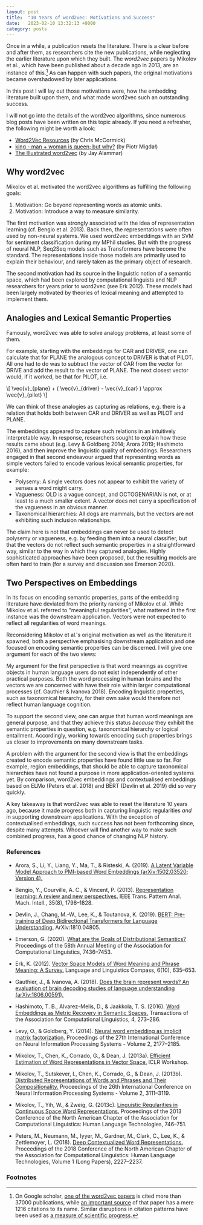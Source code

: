 ```yaml
---
layout: post
title:  "10 Years of word2vec: Motivations and Success"
date:   2023-02-10 13:32:13 +0000
category: posts
---
```


Once in a while, a publication resets the literature. There is a clear before and after them, as researchers cite the new publications, while neglecting the earlier literature upon which they built. The _word2vec_ papers by Mikolov et al., which have been published about a decade ago in 2013, are an instance of this.[^1] As can happen with such papers, the original motivations became overshadowed by later applications.

In this post I will lay out those motivations were, how the embedding literature built upon them, and what made word2vec such an outstanding success.

I will not go into the details of the word2vec algorithms, since numerous blog posts have been written on this topic already. If you need a refresher, the following might be worth a look:
- [Word2Vec Resources](http://mccormickml.com/2016/04/27/word2vec-resources/) (by Chris McCormick)
- [king - man + woman is queen; but why?](https://p.migdal.pl/2017/01/06/king-man-woman-queen-why.html/) (by Piotr Migdał)
- [The Illustrated word2vec](https://jalammar.github.io/illustrated-word2vec/) (by Jay Alammar)


## Why word2vec

Mikolov et al. motivated the word2vec algorithms as fulfilling the following goals:
1. Motivation: Go beyond representing words as atomic units.
2. Motivation: Introduce a way to measure similarity.

The first motivation was strongly associated with the idea of representation learning (cf. Bengio et al. 2013). Back then, the representations were often used by non-neural systems. We used word2vec embeddings with an SVM for sentiment classification during my MPhil studies. But with the progress of neural NLP, Seq2Seq models such as Transformers have become the standard. The representations inside those models are primarily used to explain their behaviour, and rarely taken as the primary object of research.

The second motivation had its source in the linguistic notion of a semantic space, which had been explored by computational linguists and NLP researchers for years prior to word2vec (see Erk 2012). These models had been largely motivated by theories of lexical meaning and attempted to implement them.

## Analogies and Lexical Semantic Properties

Famously, word2vec was able to solve analogy problems, at least some of them.

For example, starting with the embeddings for CAR and DRIVER, one can calculate that for PLANE the analogous concept to DRIVER is that of PILOT. All one had to do was to subtract the vector of CAR from the vector for DRIVE and add the result to the vector of PLANE. The next closest vector would, if it worked, be that for PILOT, i.e.

\\[ \vec{v}\_{plane} + ( \vec{v}\_{driver} - \vec{v}\_{car} ) \approx \vec{v}_{pilot} \\]

We can think of these analogies as capturing as relations, e.g. there is a relation that holds both between CAR and DRIVER as well as PILOT and PLANE.

The embeddings appeared to capture such relations in an intuitively interpretable way. In response, researchers sought to explain how these results came about (e.g. Levy & Goldberg 2014; Arora 2019; Hashimoto 2016), and then improve the linguistic quality of embeddings. Researchers engaged in that second endeavour argued that representing words as simple vectors failed to encode various lexical semantic properties, for example:

* Polysemy: A single vectors does not appear to exhibit the variety of senses a word might carry.
* Vagueness: OLD is a vague concept, and OCTOGENARIAN is not, or at least to a much smaller extent. A vector does not carry a specification of the vagueness in an obvious manner.
* Taxonomical hierarchies: All dogs are mammals, but the vectors are not exhibiting such inclusion relationships.

The claim here is not that embeddings can never be used to detect polysemy or vagueness, e.g. by feeding them into a neural classifier, but that the vectors do not reflect such semantic properties in a straightforward way, similar to the way in which they captured analogies. Highly sophisticated approaches have been proposed, but the resulting models are often hard to train (for a survey and discussion see Emerson 2020).


## Two Perspectives on Embeddings

In its focus on encoding semantic properties, parts of the embedding literature have deviated from the priority ranking of Mikolov et al. While Mikolov et al. referred to "meaningful regularities", what mattered in the first instance was the downstream application. Vectors were not expected to reflect all regularities of word meanings.

Reconsidering Mikolov et al.'s original motivation as well as the literature it spawned, both a perspective emphasising downstream application and one focused on encoding semantic properties can be discerned. I will give one argument for each of the two views:

My argument for the first perspective is that word meanings as cognitive objects in human language users do not exist independently of other practical purposes. Both the word processing in human brains and the vectors we are concerned with have their role within larger computational processes (cf. Gauthier & Ivanova 2018). Encoding linguistic properties, such as taxonomical hierarchy, for their own sake would therefore not reflect human language cognition.

To support the second view, one can argue that human word meanings are general purpose, and that they achieve this status _because_ they exhibit the semantic properties in question, e.g. taxonomical hierarchy or logical entailment. Accordingly, working towards encoding such properties brings us closer to improvements on many downstream tasks.

A problem with the argument for the second view is that the embeddings created to encode semantic properties have found little use so far. For example, region embeddings, that should be able to capture taxonomical hierarchies have not found a purpose in more application-oriented systems yet. By comparison, word2vec embeddings and contextualised embeddings based on ELMo (Peters et al. 2018) and BERT (Devlin et al. 2019) did so very quickly.

A key takeaway is that word2vec was able to reset the literature 10 years ago, because it made progress both in capturing linguistic regularities _and_ in supporting downstream applications. With the exception of contextualised embeddings, such success has not been forthcoming since, despite many attempts. Whoever will find another way to make such combined progress, has a good chance of changing NLP history.

<!-- Following word2vec the general, although not only approach, to creating embeddings has been to use distributional information, i.e. how likely is a word to occur in the context of another. That, however, is certainly not a task which only required information about word meaning. Syntactic regularities obviously play a role. The reverse also holds, not all aspects of word meaning might be well captured by distributional information. -->


### References


- Arora, S., Li, Y., Liang, Y., Ma, T., & Risteski, A. (2019). [A Latent Variable Model Approach to PMI-based Word Embeddings (arXiv:1502.03520; Version 4).](https://doi.org/10.48550/arXiv.1502.03520)

- Bengio, Y., Courville, A. C., & Vincent, P. (2013). [Representation learning: A review and new perspectives.]( https://doi.org/10.1109/TPAMI.2013.50) IEEE Trans. Pattern Anal. Mach. Intell., 35(8), 1798–1828.

- Devlin, J., Chang, M.-W., Lee, K., & Toutanova, K. (2019). [BERT: Pre-training of Deep Bidirectional Transformers for Language Understanding.](http://arxiv.org/abs/1810.04805) ArXiv:1810.04805.

- Emerson, G. (2020). [What are the Goals of Distributional Semantics?](https://doi.org/10.18653/v1/2020.acl-main.663) Proceedings of the 58th Annual Meeting of the Association for Computational Linguistics, 7436–7453.

- Erk, K. (2012). [Vector Space Models of Word Meaning and Phrase Meaning: A Survey.](https://doi.org/10.1002/lnco.362) Language and Linguistics Compass, 6(10), 635–653.

- Gauthier, J., & Ivanova, A. (2018). [Does the brain represent words? An evaluation of brain decoding studies of language understanding (arXiv:1806.00591).](https://doi.org/10.48550/arXiv.1806.00591)

- Hashimoto, T. B., Alvarez-Melis, D., & Jaakkola, T. S. (2016). [Word Embeddings as Metric Recovery in Semantic Spaces.](https://doi.org/10.1162/tacl_a_00098) Transactions of the Association for Computational Linguistics, 4, 273–286.

- Levy, O., & Goldberg, Y. (2014). [Neural word embedding as implicit matrix factorization.](https://proceedings.neurips.cc/paper/2014/file/feab05aa91085b7a8012516bc3533958-Paper.pdf) Proceedings of the 27th International Conference on Neural Information Processing Systems - Volume 2, 2177–2185.

- Mikolov, T., Chen, K., Corrado, G., & Dean, J. (2013a). [Efficient Estimation of Word Representations in Vector Space.](http://arxiv.org/abs/1301.3781) ICLR Workshop.

- Mikolov, T., Sutskever, I., Chen, K., Corrado, G., & Dean, J. (2013b). [Distributed Representations of Words and Phrases and Their Compositionality.](http://dl.acm.org/citation.cfm?id=2999792.2999959) Proceedings of the 26th International Conference on Neural Information Processing Systems - Volume 2, 3111–3119.

- Mikolov, T., Yih, W., & Zweig, G. (2013c). [Linguistic Regularities in Continuous Space Word Representations.](https://www.aclweb.org/anthology/N13-1090) Proceedings of the 2013 Conference of the North American Chapter of the Association for Computational Linguistics: Human Language Technologies, 746–751.

- Peters, M., Neumann, M., Iyyer, M., Gardner, M., Clark, C., Lee, K., & Zettlemoyer, L. (2018). [Deep Contextualized Word Representations.](https://doi.org/10.18653/v1/N18-1202) Proceedings of the 2018 Conference of the North American Chapter of the Association for Computational Linguistics: Human Language Technologies, Volume 1 (Long Papers), 2227–2237.


### Footnotes


[^1]:  On Google scholar, [one of the word2vec papers](https://scholar.google.com/citations?view_op=view_citation&citation_for_view=oBu8kMMAAAAJ:CB2v5VPnA5kC) is cited more than 37000 publications, while [an important source](https://scholar.google.com/citations?view_op=view_citation&hl=en&citation_for_view=mxiO4IkAAAAJ:9yKSN-GCB0IC) of that paper has a mere 1216 citations to its name. Similar disruptions in citation patterns have been used as [a measure of scientific progress](https://www.nature.com/articles/s41586-022-05543-x).
